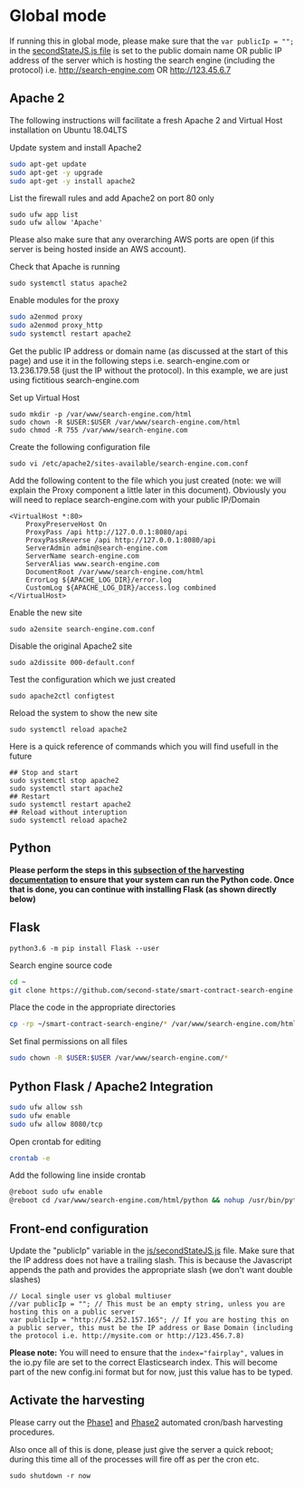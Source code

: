 # Global mode

If running this in global mode, please make sure that the `var publicIp = "";` in the [secondStateJS.js file](../js/secondStateJS.js) is set to the public domain name OR public IP address of the server which is hosting the search engine (including the protocol) i.e. http://search-engine.com OR http://123.45.6.7

## Apache 2
The following instructions will facilitate a fresh Apache 2 and Virtual Host installation on Ubuntu 18.04LTS

Update system and install Apache2
```bash
sudo apt-get update
sudo apt-get -y upgrade
sudo apt-get -y install apache2
```

List the firewall rules and add Apache2 on port 80 only
```
sudo ufw app list
sudo ufw allow 'Apache'
```
Please also make sure that any overarching AWS ports are open (if this server is being hosted inside an AWS account).

Check that Apache is running
```
sudo systemctl status apache2
```
Enable modules for the proxy 
```bash
sudo a2enmod proxy
sudo a2enmod proxy_http
sudo systemctl restart apache2
```

Get the public IP address or domain name (as discussed at the start of this page) and use it in the following steps
i.e. search-engine.com or 13.236.179.58 (just the IP without the protocol). In this example, we are just using fictitious search-engine.com 

Set up Virtual Host
```
sudo mkdir -p /var/www/search-engine.com/html
sudo chown -R $USER:$USER /var/www/search-engine.com/html
sudo chmod -R 755 /var/www/search-engine.com
```

Create the following configuration file
```
sudo vi /etc/apache2/sites-available/search-engine.com.conf
```
Add the following content to the file which you just created (note: we will explain the Proxy component a little later in this document). Obviously you will need to replace search-engine.com with your public IP/Domain
```
<VirtualHost *:80>
    ProxyPreserveHost On
    ProxyPass /api http://127.0.0.1:8080/api
    ProxyPassReverse /api http://127.0.0.1:8080/api
    ServerAdmin admin@search-engine.com
    ServerName search-engine.com
    ServerAlias www.search-engine.com
    DocumentRoot /var/www/search-engine.com/html
    ErrorLog ${APACHE_LOG_DIR}/error.log
    CustomLog ${APACHE_LOG_DIR}/access.log combined
</VirtualHost>
```
Enable the new site
```
sudo a2ensite search-engine.com.conf
```

Disable the original Apache2 site
```
sudo a2dissite 000-default.conf
```

Test the configuration which we just created
```
sudo apache2ctl configtest
```

Reload the system to show the new site
```
sudo systemctl reload apache2
```

Here is a quick reference of commands which you will find usefull in the future
```
## Stop and start
sudo systemctl stop apache2
sudo systemctl start apache2
## Restart
sudo systemctl restart apache2
## Reload without interuption
sudo systemctl reload apache2
```

## Python
**Please perform the steps in this [subsection of the harvesting documentation](https://github.com/second-state/smart-contract-search-engine/blob/master/documentation/harvesting.md#preparing-your-system-for-harvesting) to ensure that your system can run the Python code. Once that is done, you can continue with installing Flask (as shown directly below)**

## Flask
```
python3.6 -m pip install Flask --user
```

Search engine source code
```bash
cd ~
git clone https://github.com/second-state/smart-contract-search-engine.git
```

Place the code in the appropriate directories
```bash
cp -rp ~/smart-contract-search-engine/* /var/www/search-engine.com/html/
```
Set final permissions on all files
```bash
sudo chown -R $USER:$USER /var/www/search-engine.com/*
```

## Python Flask / Apache2 Integration

```bash
sudo ufw allow ssh
sudo ufw enable
sudo ufw allow 8080/tcp
```

Open crontab for editing
```bash
crontab -e
```
Add the following line inside crontab
```bash
@reboot sudo ufw enable
@reboot cd /var/www/search-engine.com/html/python && nohup /usr/bin/python3.6 io.py >/dev/null 2>&1 &
```

## Front-end configuration

Update the "publicIp" variable in the [js/secondStateJS.js](https://github.com/second-state/smart-contract-search-engine/blob/master/js/secondStateJS.js) file. Make sure that the IP address does not have a trailing slash. This is because the Javascript appends the path and provides the appropriate slash (we don't want double slashes) 

```
// Local single user vs global multiuser
//var publicIp = ""; // This must be an empty string, unless you are hosting this on a public server
var publicIp = "http://54.252.157.165"; // If you are hosting this on a public server, this must be the IP address or Base Domain (including the protocol i.e. http://mysite.com or http://123.456.7.8)
```
**Please note:** You will need to ensure that the `index="fairplay",` values in the io.py file are set to the correct Elasticsearch index. This will become part of the new config.ini format but for now, just this value has to be typed.


## Activate the harvesting
Please carry out the [Phase1](https://github.com/second-state/smart-contract-search-engine/blob/master/documentation/harvesting.md#initial-harvest---phase-1-must-commence-before-phase-2) and [Phase2](https://github.com/second-state/smart-contract-search-engine/blob/master/documentation/harvesting.md#recommended-usage---run-once-at-startup-1) automated cron/bash harvesting procedures.

Also once all of this is done, please just give the server a quick reboot; during this time all of the processes will fire off as per the cron etc.
```
sudo shutdown -r now
```
